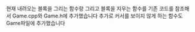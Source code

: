 현재 내려오는 블록을 그리는 함수랑 그리고 블록을 지우는 함수를 기존 코드를 참조해서 Game.cpp와 Game.h에 추가했습니다
  추가로 커서를 보이지 않게 하는 함수도  Game파일에 추가했습니다
